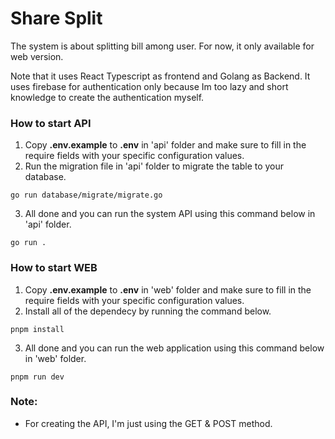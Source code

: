 # Share Split
The system is about splitting bill among user. For now, it only available for web version.

Note that it uses React Typescript as frontend and Golang as Backend. It uses firebase for authentication only because Im too lazy and short knowledge to create the authentication myself.

### How to start API
1. Copy **.env.example** to **.env** in 'api' folder and make sure to fill in the require fields with your specific configuration values.
2. Run the migration file in 'api' folder to migrate the table to your database.
```
go run database/migrate/migrate.go
```
3. All done and you can run the system API using this command below in 'api' folder.
```
go run .
```

### How to start WEB
1. Copy **.env.example** to **.env** in 'web' folder and make sure to fill in the require fields with your specific configuration values.
2. Install all of the dependecy by running the command below.
```
pnpm install
```
3. All done and you can run the web application using this command below in 'web' folder.
```
pnpm run dev
```

### Note:
- For creating the API, I'm just using the GET & POST method.
